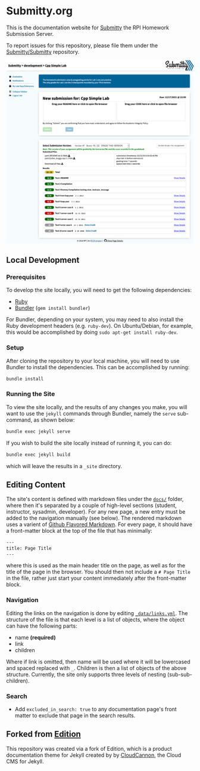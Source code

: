 # Submitty.org

This is the documentation website for [Submitty](http://submitty.org) the RPI Homework Submission Server.

To report issues for this repository, please file them under the [Submitty/Submitty](https://github.com/Submitty/Submitty) repository.

![Submitty screenshot](images/Submission_Result_Buggy.png)

## Local Development

### Prerequisites

To develop the site locally, you will need to get the following dependencies:

* [Ruby](https://www.ruby-lang.org/en/)
* [Bundler](https://bundler.io/) (`gem install bundler`)

For Bundler, depending on your system, you may need to also install the Ruby development headers (e.g. `ruby-dev`). On Ubuntu/Debian,
for example, this would be accomplished by doing `sudo apt-get install ruby-dev`.

### Setup

After cloning the repository to your local machine, you will need to use Bundler to install the dependencies. This can be accomplished
by running:

```bash
bundle install
```

### Running the Site

To view the site locally, and the results of any changes you make, you will want to use the `jekyll` commands through Bundler, namely
the `serve` sub-command, as shown below:

```bash
bundle exec jekyll serve
```

If you wish to build the site locally instead of running it, you can do:

```bash
bundle exec jekyll build
```

which will leave the results in a `_site` directory.

## Editing Content

The site's content is defined with markdown files under the [`docs/`](https://github.com/Submitty/submitty.github.io/blob/master/_docs) folder, where
then it's separated by a couple of high-level sections (student, instructor, sysadmin, developer). For any new page, a new entry must be added to the
navigation manually (see below). The rendered markdown uses a varient of [Github Flavored Markdown](https://github.github.com/gfm/). For every page,
it should have a front-matter block at the top of the file that has minimally:

```
---
title: Page Title
---
```

where this is used as the main header title on the page, as well as for the title of the page in the browser. You should then not include a `# Page Title`
in the file, rather just start your content immediately after the front-matter block.

### Navigation

Editing the links on the navigation is done by editing [`_data/links.yml`](https://github.com/Submitty/submitty.github.io/blob/master/_data/links.yml).
The structure of the file is that each level is a list of objects, where the object can have the following parts:

* name __(required)__
* link
* children

Where if link is omitted, then name will be used where it will be lowercased and spaced replaced with `_`. Children is then a list of objects of the
above structure. Currently, the site only supports three levels of nesting (sub-sub-children).

### Search

* Add `excluded_in_search: true` to any documentation page's front matter to exclude that page in the search results.

## Forked from [Edition](https://github.com/CloudCannon/edition-jekyll-template)

This repository was created via a fork of Edition, which is a product documentation theme for Jekyll created
by by [CloudCannon](http://cloudcannon.com/), the Cloud CMS for Jekyll.
